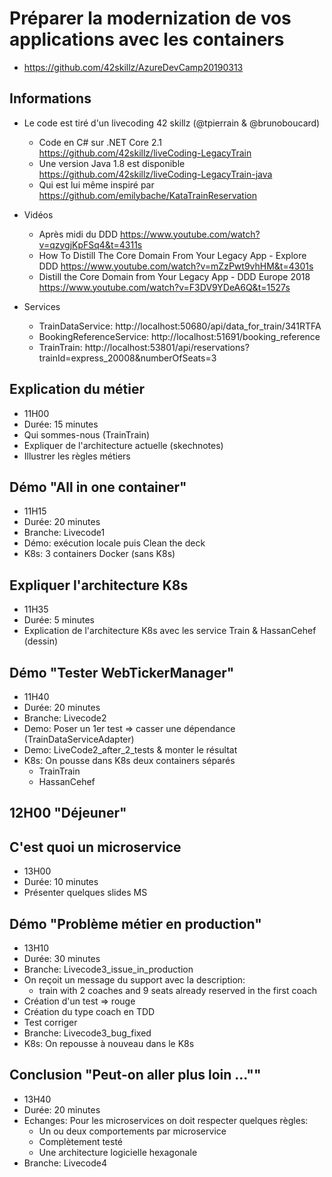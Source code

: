 # Préparer la modernization de vos applications avec les containers

* https://github.com/42skillz/AzureDevCamp20190313

## Informations

* Le code est tiré d'un livecoding 42 skillz (@tpierrain & @brunoboucard)
	* Code en C# sur .NET Core 2.1 https://github.com/42skillz/liveCoding-LegacyTrain
	* Une version Java 1.8 est disponible https://github.com/42skillz/liveCoding-LegacyTrain-java
	* Qui est lui même inspiré par https://github.com/emilybache/KataTrainReservation

* Vidéos
	* Après midi du DDD https://www.youtube.com/watch?v=qzygjKpFSq4&t=4311s
	* How To Distill The Core Domain From Your Legacy App - Explore DDD https://www.youtube.com/watch?v=mZzPwt9vhHM&t=4301s
	* Distill the Core Domain from Your Legacy App - DDD Europe 2018 https://www.youtube.com/watch?v=F3DV9YDeA6Q&t=1527s

* Services
	* TrainDataService: http://localhost:50680/api/data_for_train/341RTFA
	* BookingReferenceService: http://localhost:51691/booking_reference
	* TrainTrain: http://localhost:53801/api/reservations?trainId=express_20008&numberOfSeats=3

## Explication du métier

* 11H00
* Durée: 15 minutes
* Qui sommes-nous (TrainTrain)
* Expliquer de l'architecture actuelle (skechnotes)
* Illustrer les règles métiers

## Démo "All in one container"

* 11H15
* Durée: 20 minutes
* Branche: Livecode1
* Démo: exécution locale puis Clean the deck
* K8s: 3 containers Docker (sans K8s)

## Expliquer l'architecture K8s

* 11H35
* Durée: 5 minutes
* Explication de l'architecture K8s avec les service Train & HassanCehef (dessin)

## Démo "Tester WebTickerManager"

* 11H40
* Durée: 20 minutes
* Branche: Livecode2
* Demo: Poser un 1er test => casser une dépendance (TrainDataServiceAdapter)
* Demo: LiveCode2_after_2_tests & monter le résultat
* K8s: On pousse dans K8s deux containers séparés
  * TrainTrain
  * HassanCehef

## 12H00 "Déjeuner"

## C'est quoi un microservice

* 13H00
* Durée: 10 minutes
* Présenter quelques slides MS

## Démo "Problème métier en production"

* 13H10
* Durée: 30 minutes
* Branche: Livecode3_issue_in_production
* On reçoit un message du support avec la description: 
  * train with 2 coaches and 9 seats already reserved in the first coach
* Création d'un test => rouge
* Création du type coach en TDD
* Test corriger
* Branche: Livecode3_bug_fixed
* K8s: On repousse à nouveau dans le K8s

## Conclusion "Peut-on aller plus loin ...""

* 13H40
* Durée: 20 minutes
* Echanges: Pour les microservices on doit respecter quelques règles:
  * Un ou deux comportements par microservice
  * Complètement testé
  * Une architecture logicielle hexagonale
* Branche: Livecode4
